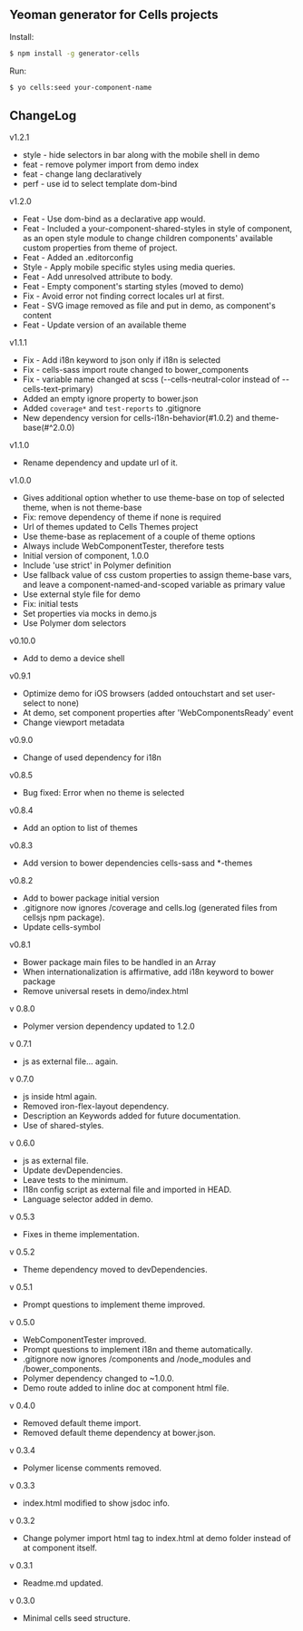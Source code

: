## Yeoman generator for Cells projects

Install:

```sh
$ npm install -g generator-cells
```

Run:

```sh
$ yo cells:seed your-component-name
```

## ChangeLog
v1.2.1
* style - hide selectors in bar along with the mobile shell in demo
* feat - remove polymer import from demo index
* feat - change lang declaratively
* perf - use id to select template dom-bind

v1.2.0
* Feat - Use dom-bind as a declarative app would.
* Feat - Included a your-component-shared-styles in style of component, as an open style module to change children components' available custom properties from theme of project.
* Feat - Added an .editorconfig
* Style - Apply mobile specific styles using media queries.
* Feat - Add unresolved attribute to body.
* Feat - Empty component's starting styles (moved to demo)
* Fix - Avoid error not finding correct locales url at first.
* Feat - SVG image removed as file and put in demo, as component's content
* Feat - Update version of an available theme

v1.1.1
* Fix - Add i18n keyword to json only if i18n is selected
* Fix - cells-sass import route changed to bower_components
* Fix - variable name changed at scss (--cells-neutral-color instead of --cells-text-primary)
* Added an empty ignore property to bower.json
* Added ```coverage*``` and ```test-reports``` to .gitignore
* New dependency version for cells-i18n-behavior(#1.0.2) and theme-base(#^2.0.0)


v1.1.0
* Rename dependency and update url of it.

v1.0.0
* Gives additional option whether to use theme-base on top of selected theme, when is not theme-base
* Fix: remove dependency of theme if none is required
* Url of themes updated to Cells Themes project
* Use theme-base as replacement of a couple of theme options
* Always include WebComponentTester, therefore tests
* Initial version of component, 1.0.0
* Include 'use strict' in Polymer definition
* Use fallback value of css custom properties to assign theme-base vars, and leave a component-named-and-scoped variable as primary value
* Use external style file for demo
* Fix: initial tests
* Set properties via mocks in demo.js
* Use Polymer dom selectors

v0.10.0
* Add to demo a device shell

v0.9.1
* Optimize demo for iOS browsers (added ontouchstart and set user-select to none)
* At demo, set component properties after 'WebComponentsReady' event
* Change viewport metadata

v0.9.0
* Change of used dependency for i18n

v0.8.5
* Bug fixed: Error when no theme is selected

v0.8.4
* Add an option to list of themes

v0.8.3
* Add version to bower dependencies cells-sass and \*-themes

v0.8.2
* Add to bower package initial version
* .gitignore now ignores /coverage and cells.log (generated files from cellsjs npm package).
* Update cells-symbol

v0.8.1
* Bower package main files to be handled in an Array
* When internationalization is affirmative, add i18n keyword to bower package
* Remove universal resets in demo/index.html

v 0.8.0
* Polymer version dependency updated to 1.2.0

v 0.7.1
* js as external file... again.

v 0.7.0
* js inside html again.
* Removed iron-flex-layout dependency.
* Description an Keywords added for future documentation.
* Use of shared-styles.

v 0.6.0
* js as external file.
* Update devDependencies.
* Leave tests to the minimum.
* I18n config script as external file and imported in HEAD.
* Language selector added in demo.

v 0.5.3
* Fixes in theme implementation.

v 0.5.2
* Theme dependency moved to devDependencies.

v 0.5.1
* Prompt questions to implement theme improved.

v 0.5.0
* WebComponentTester improved.
* Prompt questions to implement i18n and theme automatically.
* .gitignore now ignores /components and /node_modules and /bower_components.
* Polymer dependency changed to ~1.0.0.
* Demo route added to inline doc at component html file.

v 0.4.0
* Removed default theme import.
* Removed default theme dependency at bower.json.


v 0.3.4
* Polymer license comments removed.


v 0.3.3
* index.html modified to show jsdoc info.


v 0.3.2
* Change polymer import html tag to index.html at demo folder instead of at component itself.


v 0.3.1
* Readme.md updated.

v 0.3.0
* Minimal cells seed structure.
